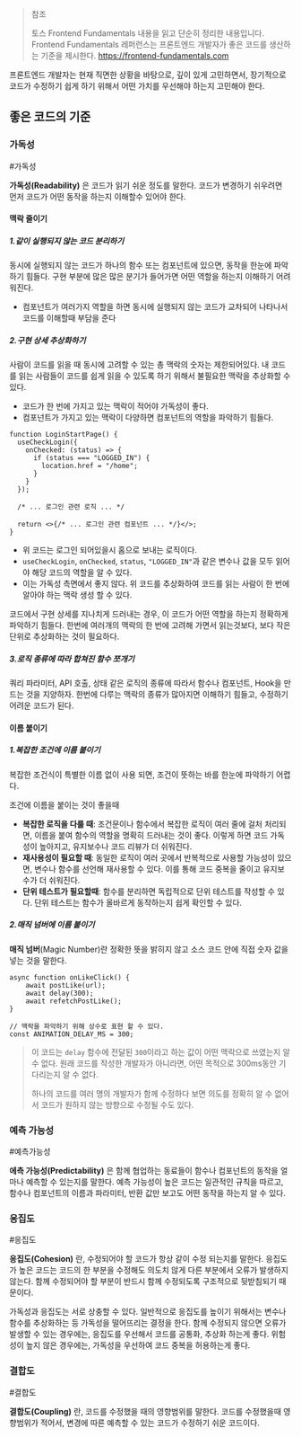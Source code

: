 > 참조
> 
> 토스 Frontend Fundamentals 내용을 읽고 단순히 정리한 내용입니다.
> Frontend Fundamentals 레퍼런스는 프론트엔드 개발자가 좋은 코드를 생산하는 기준을 제시한다.
> https://frontend-fundamentals.com

  
프론트엔드 개발자는 현재 직면한 상황을 바탕으로, 깊이 있게 고민하면서, 장기적으로 코드가 수정하기 쉽게 하기 위해서 어떤 가치를 우선해야 하는지 고민해야 한다.
## 좋은 코드의 기준

### 가독성

#가독성

 **가독성(Readability)**  은 코드가 읽기 쉬운 정도를 말한다. 코드가 변경하기 쉬우려면 먼저 코드가 어떤 동작을 하는지 이해할수 있어야 한다.
#### 맥락 줄이기

##### 1.같이 실행되지 않는 코드 분리하기

동시에 실행되지 않는 코드가 하나의 함수 또는 컴포넌트에 있으면, 동작을 한눈에 파악하기 힘들다. 구현 부분에 많은 많은 분기가 들어가면 어떤 역할을 하는지 이해하기 어려워진다.
- 컴포넌트가 여러가지 역할을 하면 동시에 실행되지 않는 코드가 교차되어 나타나서 코드를 이해할때 부담을 준다

##### 2.구현 상세 추상화하기

사람이 코드를 읽을 때 동시에 고려할 수 있는 총 맥락의 숫자는 제한되어있다. 내 코드를 읽는 사람들이 코드를 쉽게 읽을 수 있도록 하기 위해서 불필요한 맥락을 추상화할 수 있다.
- 코드가 한 번에 가지고 있는 맥락이 적어야 가독성이 좋다.
- 컴포넌트가 가지고 있는 맥락이 다양하면 컴포넌트의 역할을 파악하기 힘들다.

``` tsx
function LoginStartPage() {
  useCheckLogin({
    onChecked: (status) => {
      if (status === "LOGGED_IN") {
        location.href = "/home";
      }
    }
  });

  /* ... 로그인 관련 로직 ... */

  return <>{/* ... 로그인 관련 컴포넌트 ... */}</>;
}

```

- 위 코드는 로그인 되어있을시 홈으로 보내는 로직이다.
- `useCheckLogin`, `onChecked`, `status`, `"LOGGED_IN"`과 같은 변수나 값을 모두 읽어야 해당 코드의 역할을 알 수 있다.
- 이는 가독성 측면에서 좋지 않다. 위 코드를 추상화하여 코드를 읽는 사람이 한 번에 알아야 하는 맥락 생성 할 수 있다.

코드에서 구현 상세를 지나치게 드러내는 경우, 이 코드가 어떤 역할을 하는지 정확하게 파악하기 힘들다. 한번에 여러개의 맥락의 한 번에 고려해 가면서 읽는것보다, 보다 작은 단위로 추상화하는 것이 필요하다.

##### 3.로직 종류에 따라 합쳐진 함수 쪼개기

쿼리 파라미터, API 호출, 상태 같은 로직의 종류에 따라서 함수나 컴포넌트, Hook을 만드는 것을 지양하자.
한번에 다루는 맥락의 종류가 많아지면 이해하기 힘들고, 수정하기 어려운 코드가 된다.

#### 이름 붙이기

##### 1.복잡한 조건에 이름 붙이기

복잡한 조건식이 특별한 이름 없이 사용 되면, 조건이 뜻하는 바를 한눈에 파악하기 어렵다.

조건에 이름을 붙이는 것이 좋을때
- **복잡한 로직을 다룰 때**: 조건문이나 함수에서 복잡한 로직이 여러 줄에 걸처 처리되면, 이름을 붙여 함수의 역할을 명확히 드러내는 것이 좋다. 이렇게 하면 코드 가독성이 높아지고, 유지보수나 코드 리뷰가 더 쉬워진다.
- **재사용성이 필요할 때**: 동일한 로직이 여러 곳에서 반복적으로 사용할 가능성이 있으면, 변수나 함수를 선언해 재사용할 수 있다. 이를 통해 코드 중복을 줄이고 유지보수가 더 쉬워진다.
- **단위 테스트가 필요할때**: 함수를 분리하면 독립적으로 단위 테스트를 작성할 수 있다. 단위 테스트는 함수가 올바르게 동작하는지 쉽게 확인할 수 있다.
##### 2.매직 넘버에 이름 붙이기

**매직 넘버**(Magic Number)란 정확한 뜻을 밝히지 않고 소스 코드 안에 직접 숫자 값을 넣는 것을 말한다.

```tsx
async function onLikeClick() { 
	await postLike(url); 
	await delay(300); 
	await refetchPostLike(); 
}

// 맥락을 파악하기 위해 상수로 표현 할 수 있다.
const ANIMATION_DELAY_MS = 300;
```

> 이 코드는 `delay` 함수에 전달된 `300`이라고 하는 값이 어떤 맥락으로 쓰였는지 알 수 없다. 원래 코드를 작성한 개발자가 아니라면, 어떤 목적으로 300ms동안 기다리는지 알 수 없다.
> 
> 하나의 코드를 여러 명의 개발자가 함께 수정하다 보면 의도를 정확히 알 수 없어서 코드가 원하지 않는 방향으로 수정될 수도 있다.

### 예측 가능성

#예측가능성

**에측 가능성(Predictability)** 은 함께 협업하는 동료들이 함수나 컴포넌트의 동작을 얼마나 예측할 수 있는지를 말한다. 예측 가능성이 높은 코드는 일관적인 규칙을 따르고, 함수나 컴포넌트의 이름과 파라미터, 반환 값만 보고도 어떤 동작을 하는지 알 수 있다.

### 응집도

#응집도

**응집도(Cohesion)** 란, 수정되어야 할 코드가 항상 같이 수정 되는지를 말한다. 응집도가 높은 코드는 코드의 한 부분을 수정해도 의도치 않게 다른 부분에서 오류가 발생하지 않는다. 함께 수정되어야 할 부분이 반드시 함께 수정되도록 구조적으로 뒷받침되기 때문이다.

가독성과 응집도는 서로 상충할 수 있다.
일반적으로 응집도를 높이기 위해서는 변수나 함수를 추상화하는 등 가독성을 떨어뜨리는 결정을 한다. 함께 수정되지 않으면 오류가 발생할 수 있는 경우에는, 응집도를 우선해서 코드를 공통화, 추상화 하는게 좋다. 위험성이 높지 않은 경우에는, 가독성을 우선하여 코드 중복을 허용하는게 좋다.


### 결합도

#결합도

**결합도(Coupling)** 란, 코드를 수정했을 때의 영향범위를 말한다. 코드를 수정했을때 영향범위가 적어서, 변경에 따른 예측할 수 있는 코드가 수정하기 쉬운 코드이다.
